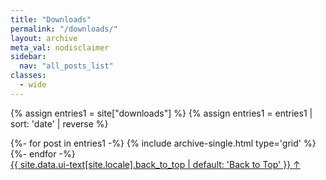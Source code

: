 ```yaml
---
title: "Downloads"
permalink: "/downloads/"
layout: archive
meta_val: nodisclaimer
sidebar:
  nav: "all_posts_list"
classes:
  - wide
---
```



{% assign entries1 = site["downloads"] %}
{% assign entries1 = entries1 | sort: 'date' | reverse %}


<section id="downloads" class="taxonomy__section">
<div class="entries-grid">
{%- for post in entries1 -%}
  {% include archive-single.html type='grid' %}
{%- endfor -%}
</div>
<a href="#page-title" class="back-to-top">{{ site.data.ui-text[site.locale].back_to_top | default: 'Back to Top' }}
    &uarr;</a>
</section>

